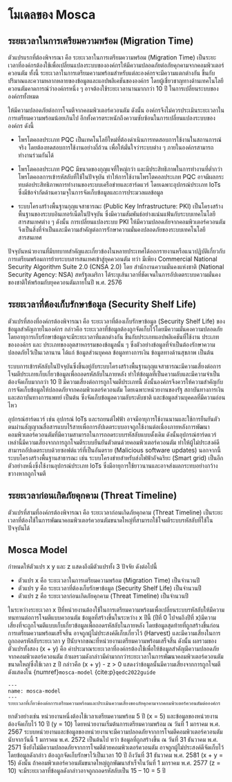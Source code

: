 # โมเดลของ Mosca

## ระยะเวลาในการเตรียมความพร้อม (Migration Time)
ตัวแปรแรกที่ต้องพิจารณา คือ ระยะเวลาในการเตรียมความพร้อม (Migration Time) เป็นระยะเวลาที่องค์กรต้องใช้เพื่อเปลี่ยนแปลงระบบขององค์กรให้มีความปลอดภัยต่อภัยคุกคามจากคอมพิวเตอร์ควอนตัม ทั้งนี้ ระยะเวลาในการเตรียมความพร้อมสำหรับแต่ละองค์กรจะมีความแตกต่างกัน ขึ้นกับปริมาณและความหลากหลายของข้อมูลและแอปพลิเคชันขององค์กร โดยผู้เชี่ยวชาญทางด้านเทคโนโลยีควอนตัมคาดการณ์ว่าองค์กรหนึ่ง ๆ อาจต้องใช้ระยะเวลานานมากกว่า 10 ปี ในการเปลี่ยนระบบขององค์กรทั้งหมด

ให้มีความปลอดภัยต่อการโจมตีจากคอมพิวเตอร์ควอนตัม ดังนั้น องค์กรจึงไม่ควรประเมินระยะเวลาในการเตรียมความพร้อมน้อยเกินไป อีกทั้งควรตระหนักถึงความซับซ้อนในการเปลี่ยนแปลงระบบขององค์กร ดังนี้

- โพรโตคอลประเภท PQC เป็นเทคโนโลยีใหม่ที่ต้องดำเนินการทดสอบการใช้งานในสถานการณ์จริง โดยต้องทดสอบการใช้งานอย่างถี่ถ้วน เพื่อให้มั่นใจว่าระบบต่าง ๆ ภายในองค์กรสามารถทำงานร่วมกันได้

- โพรโตคอลประเภท PQC มีขนาดของกุญแจที่ใหญ่กว่า และมีประสิทธิภาพในการทำงานที่ต่ำกว่าโพรโตคอลการเข้ารหัสลับที่ใช้ในปัจจุบัน ทำให้การใช้งานโพรโตคอลประเภท PQC อาจมีผลกระทบต่อประสิทธิภาพการทำงานของระบบเครือข่ายและฮาร์ดแวร์ โดยเฉพาะอุปกรณ์ประเภท IoTs ซึ่งมีข้อจำกัดด้านความจุในการจัดเก็บข้อมูลและการประมวลผลข้อมูล

- ระบบโครงสร้างพื้นฐานกุญแจสาธารณะ (Public Key Infrastructure: PKI) เป็นโครงสร้างพื้นฐานของระบบอินเทอร์เน็ตในปัจจุบัน ซึ่งมีความสัมพันธ์อย่างแน่นแฟ้นกับระบบเทคโนโลยีสารสนเทศต่าง ๆ ดังนั้น การเปลี่ยนแปลงระบบ PKI ให้มีความปลอดภัยจากคอมพิวเตอร์ควอนตัมจึงเป็นสิ่งที่จำเป็นและมีความสำคัญต่อการรักษาความมั่นคงปลอดภัยของระบบเทคโนโลยีสารสนเทศ 

ปัจจุบันหน่วยงานที่มีบทบาทสำคัญและเกี่ยวข้องในหลายประเทศได้ออกรายงานหรือแนวปฏิบัติเกี่ยวกับการเตรียมพร้อมการย้ายระบบสารสนเทศเข้าสู่ยุคควอนตัม ทว่า มีเพียง Commercial National Security Algorithm Suite 2.0 (CNSA 2.0) โดย สำนักงานความมั่นคงแห่งชาติ (National Security Agency: NSA) สหรัฐอเมริกา ได้ระบุเส้นเวลาที่ชัดเจนในการอัปเดตระบบความมั่นคงของชาติให้พร้อมกับยุคควอนตัมภายในปี พ.ศ. 2576

## ระยะเวลาที่ต้องเก็บรักษาข้อมูล (Security Shelf Life)
ตัวแปรที่สองที่องค์กรต้องพิจารณา คือ ระยะเวลาที่ต้องเก็บรักษาข้อมูล (Security Shelf Life) ของข้อมูลสำคัญภายในองค์กร กล่าวคือ ระยะเวลาที่ข้อมูลต้องถูกจัดเก็บไว้โดยมีความมั่นคงความปลอดภัย โดยอายุการเก็บรักษาข้อมูลจะมีระยะเวลาที่แตกต่างกัน ขึ้นกับประเภทแอปพลิเคชันที่ใช้งาน ประเภทขององค์กร และ ประเภทของอุตสาหกรรมของข้อมูลนั้น ๆ ซึ่งตัวอย่างข้อมูลที่จำเป็นต้องรักษาความปลอดภัยไว้เป็นเวลานาน ได้แก่ ข้อมูลส่วนบุคคล ข้อมูลทางการเงิน ข้อมูลทางด้านสุขภาพ เป็นต้น 

ระบบการเข้ารหัสลับในปัจจุบันซึ่งขึ้นอยู่กับระบบโครงสร้างพื้นฐานกุญแจสาธารณะมีความเสี่ยงต่อการโจมตีประเภทเก็บเกี่ยวข้อมูลเพื่อถอดรหัสลับในภายหลัง ทำให้ข้อมูลที่เป็นความลับและมีความจำเป็นต้องจัดเก็บมากกว่า 10 ปี มีความเสี่ยงต่อการถูกโจมตีประเภทนี้ ดังนั้นองค์กรจึงควรให้ความสำคัญกับการจัดเก็บข้อมูลให้ปลอดภัยจากคอมพิวเตอร์ควอนตัม โดยเฉพาะหน่วยงานของรัฐ สถาบันทางการเงิน และสถาบันทางการแพทย์ เป็นต้น ซึ่งจัดเก็บข้อมูลความลับระดับชาติ และข้อมูลส่วนบุคคลที่มีความอ่อนไหว

อุปกรณ์ฮาร์ดแวร์ เช่น อุปกรณ์ IoTs และรถยนต์ไฟฟ้า อาจมีอายุการใช้งานนานและใช้การยืนยันตัวตนผ่านสัญญาณสื่อสารแบบไร้สายเพื่อการอัปเดตระบบอาจถูกใช้งานต่อเนื่องภายหลังการพัฒนาคอมพิวเตอร์ควอนตัมที่มีความสามารถในการถอดระบบรหัสลับแบบดั้งเดิม ดังนั้นอุปกรณ์ฮาร์ดแวร์เหล่านี้มีความเสี่ยงจากการถูกโจมตีระบบยืนยันตัวตนด้วยคอมพิวเตอร์ควอนตัม ทำให้ผู้ไม่ประสงค์ดีสามารถอัปเดตระบบด้วยซอฟต์แวร์ที่เป็นอันตราย (Malicious software updates) นอกจากนี้ ระบบโครงสร้างพื้นฐานสาธารณะ เช่น ระบบโครงข่ายสำหรับส่งไฟฟ้าอัจฉริยะ (Smart grid) เป็นอีกตัวอย่างหนึ่งซึ่งใช้งานอุปกรณ์ประเภท IoTs ซึ่งมีอายุการใช้ยาวนานและอาจส่งผลกระทบอย่างกว้างขวางหากถูกโจมตี

## ระยะเวลาก่อนเกิดภัยคุกคาม (Threat Timeline)
ตัวแปรที่สามที่องค์กรต้องพิจารณา คือ ระยะเวลาก่อนเกิดภัยคุกคาม (Threat Timeline) เป็นระยะเวลาที่ต้องใช้ในการพัฒนาคอมพิวเตอร์ควอนตัมขนาดใหญ่ที่สามารถใช้โจมตีระบบรหัสลับที่ใช้ในปัจจุบันได้

## Mosca Model

กำหนดให้ตัวแปร x y และ z แสดงถึงมีตัวแปรทั้ง 3 ปัจจัย ดังต่อไปนี้
- ตัวแปร x คือ ระยะเวลาในการเตรียมความพร้อม (Migration Time) เป็นจำนวนปี
- ตัวแปร y คือ ระยะเวลาที่ต้องเก็บรักษาข้อมูล (Security Shelf Life) เป็นจำนวนปี
- ตัวแปร z คือ ระยะเวลาก่อนเกิดภัยคุกคาม (Threat Timeline) เป็นจำนวนปี

ในระหว่างระยะเวลา x ปีที่หน่วยงานต้องใช้ในการเตรียมความพร้อมเพื่อเปลี่ยนระบบรหัสลับให้มีความทนทานต่อการโจมตีแบบควอนตัม ข้อมูลที่สร้างขึ้นในระหว่าง x ปีนี้ (ปีที่ 0 ไปจนถึงปีที่ x)มีความเสี่ยงที่จะถูกโจมตีแบบเก็บเกี่ยวข้อมูลเพื่อถอดรหัสลับในภายหลัง โดยข้อมูลสุดท้ายที่ถูกสร้างขึ้นก่อนการเตรียมความพร้อมเสร็จสิ้น อาจถูกผู้ไม่ประสงค์ดีเก็บเกี่ยวไว้ (Harvest) และมีความเสี่ยงในการถูกถอดรหัสลับระยะเวลา y ปีนับจากขณะที่หน่วยงานเตรียมความพร้อมเสร็จสิ้น ดังนั้น ผลรวมของตัวแปรทั้งสอง (x + y) คือ ค่าประมาณระยะเวลาที่องค์กรต้องใช้เพื่อให้ข้อมูลสำคัญมีความปลอดภัยจากคอมพิวเตอร์ควอนตัม ถ้าผลรวมดังกล่าวมีค่ามากกว่าระยะเวลาในการพัฒนาคอมพิวเตอร์ควอนตัมขนาดใหญ่ซึ่งใช้เวลา z ปี กล่าวคือ (x + y) - z > 0 แสดงว่าข้อมูลนั้นมีความเสี่ยงจากการถูกโจมตีดังแสดงใน {numref}`mosca-model` {cite:p}`qedc2022guide`

```{figure} ../figures/mosca-model.png
---
name: mosca-model
---
ระยะเวลาที่เกี่ยวข้องต่อการเตรียมความพร้อมและประเมินความเสี่ยงของภัยคุกคามจากคอมพิวเตอร์ควอนตัมต่อองค์กร
```

ยกตัวอย่างเช่น หน่วยงานหนึ่งต้องใช้เวลาเตรียมความพร้อม 5 ปี (x = 5) และข้อมูลของหน่วยงานต้องจัดเก็บไว้ 10 ปี (y = 10) โดยหน่วยงานเริ่มต้นการเตรียมความพร้อม ณ วันที่ 1 มกราคม พ.ศ. 2567 ระบบหน่วยงานและข้อมูลของหน่วยงานจะมีความปลอดภัยจากการโจมตีคอมพิวเตอร์ควอนตัมนับจากวันนี้ 1 มกราคม พ.ศ. 2572 เป็นต้นไป ทว่า ข้อมูลที่ถูกสร้างขึ้น ณ วันที่ 31 ธันวาคม พ.ศ. 2571 ซึ่งยังไม่มีความปลอดภัยจากการโจมตีด้วยคอมพิวเตอร์ควอนตัม อาจถูกผู้ไม่ประสงค์ดีจัดเก็บไว้ โดยข้อมูลดังกล่าว ต้องถูกจัดเก็บรักษาไว้เป็นเวลา 10 ปี ถึงวันที่ 31 ธันวาคม พ.ศ. 2581 (x + y = 15) ดังนั้น ถ้าคอมพิวเตอร์ควอนตัมขนาดใหญ่ถูกพัฒนาสำเร็จในวันที่ 1 มกราคม พ.ศ. 2577 (z = 10) จะมีระยะเวลาที่ข้อมูลดังกล่าวอาจถูกถอดรหัสลับเป็น 15 – 10 = 5 ปี